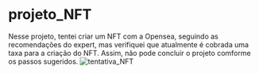 # projeto_NFT
Nesse projeto, tentei criar um NFT com a Opensea, seguindo as recomendações do expert, mas verifiquei que atualmente é cobrada uma taxa para a criação do NFT. Assim, não pode concluir o projeto comforme os passos sugeridos.
![tentativa_NFT](https://github.com/user-attachments/assets/f962278b-69b1-4a9f-8a54-9e880d6d9e95)

